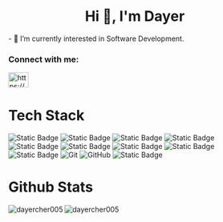 
<h1 align="center">Hi 👋, I'm Dayer</h1>
- 🌱 I’m currently interested in Software Development.

<h3 align="left">Connect with me:</h3>
<p align="left">
<a href="https://www.linkedin.com/in/dayer-cher-9a9a14231/" target="_blank"><img align="center" src="https://raw.githubusercontent.com/rahuldkjain/github-profile-readme-generator/master/src/images/icons/Social/linked-in-alt.svg" alt="https://www.linkedin.com/in/dayer-cher-9a9a14231/" height="30" width="40" /></a>
</p>

# Tech Stack
![Static Badge](https://img.shields.io/badge/HTML5-%23E34F26?style=for-the-badge&logo=HTML5&logoColor=white&logoSize=auto) ![Static Badge](https://img.shields.io/badge/CSS3-%23663399?style=for-the-badge&logo=CSS&logoColor=white&logoSize=auto) ![Static Badge](https://img.shields.io/badge/Javascript-%23F7DF1E?style=for-the-badge&logo=Javascript&logoColor=yellow&logoSize=auto&color=grey) ![Static Badge](https://img.shields.io/badge/Python-_?style=for-the-badge&logo=Python&logoColor=white&logoSize=auto&color=%233776AB) ![Static Badge](https://img.shields.io/badge/React-white?style=for-the-badge&logo=React&logoColor=%2361DAFB&logoSize=auto&color=grey) ![Static Badge](https://img.shields.io/badge/Vite-Purple?style=for-the-badge&logo=Vite&logoColor=white&logoSize=auto&color=%23646CFF) ![Static Badge](https://img.shields.io/badge/Tailwind-_?style=for-the-badge&logo=Tailwind%20Css&logoColor=white&logoSize=auto&color=%2306B6D4) ![Static Badge](https://img.shields.io/badge/Webpack-%238DD6F9?style=for-the-badge&logo=Webpack&logoColor=%238DD6F9&logoSize=auto&color=grey) ![Static Badge](https://img.shields.io/badge/Babel-_?style=for-the-badge&logo=Babel&logoColor=%23F9DC3E&logoSize=auto&color=grey) ![Git](https://img.shields.io/badge/git-%23F05033.svg?style=for-the-badge&logo=git&logoColor=white) ![GitHub](https://img.shields.io/badge/github-%23121011.svg?style=for-the-badge&logo=github&logoColor=white) ![Static Badge](https://img.shields.io/badge/Vercel-L?style=for-the-badge&logo=Vercel&logoColor=white&logoSize=auto&color=%23000000)


# Github Stats
<p><img align="left" src="https://github-readme-stats.vercel.app/api/top-langs?username=dayercher005&show_icons=true&locale=en&layout=compact" alt="dayercher005" /></p>

<p><img align="center" src="https://github-readme-streak-stats.herokuapp.com/?user=dayercher005&" alt="dayercher005" /></p>
